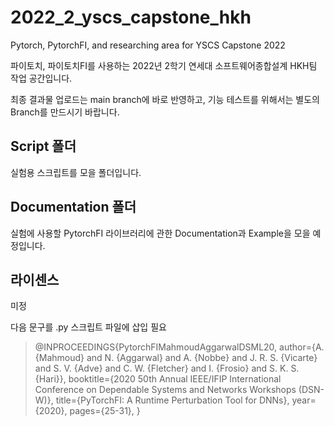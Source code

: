 # 2022_2_yscs_capstone_hkh
Pytorch, PytorchFI, and researching area for YSCS Capstone 2022

파이토치, 파이토치FI를 사용하는 2022년 2학기 연세대 소프트웨어종합설계 HKH팀 작업 공간입니다.

최종 결과물 업로드는 main branch에 바로 반영하고, 기능 테스트를 위해서는 별도의 Branch를 만드시기 바랍니다.

## Script 폴더
실험용 스크립트를 모을 폴더입니다.

## Documentation 폴더
실험에 사용할 PytorchFI 라이브러리에 관한 Documentation과 Example을 모을 예정입니다.

## 라이센스
미정

다음 문구를 .py 스크립트 파일에 삽입 필요

> @INPROCEEDINGS{PytorchFIMahmoudAggarwalDSML20,
> author={A. {Mahmoud} and N. {Aggarwal} and A. {Nobbe} and J. R. S. {Vicarte} and S. V. {Adve} and C. W. {Fletcher} and I. {Frosio} and S. K. S. {Hari}},
> booktitle={2020 50th Annual IEEE/IFIP International Conference on Dependable Systems and Networks Workshops (DSN-W)},
> title={PyTorchFI: A Runtime Perturbation Tool for DNNs},
> year={2020},
> pages={25-31},
> }
